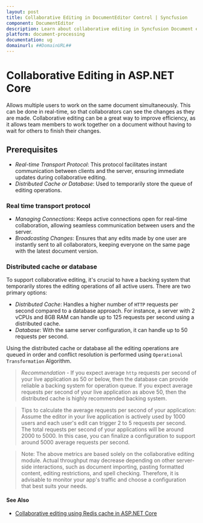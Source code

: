 ```yaml
---
layout: post
title: Collaborative Editing in DocumentEditor Control | Syncfusion
component: DocumentEditor
description: Learn about collaborative editing in Syncfusion Document editor control of Syncfusion Essential JS 2 and more.
platform: document-processing
documentation: ug
domainurl: ##DomainURL##
---
```


# Collaborative Editing in ASP.NET Core

Allows multiple users to work on the same document simultaneously. This can be done in real-time, so that collaborators can see the changes as they are made. Collaborative editing can be a great way to improve efficiency, as it allows team members to work together on a document without having to wait for others to finish their changes.

## Prerequisites

- *Real-time Transport Protocol*: This protocol facilitates instant communication between clients and the server, ensuring immediate updates during collaborative editing.
- *Distributed Cache or Database*: Used to temporarily store the queue of editing operations.

### Real time transport protocol

- *Managing Connections*: Keeps active connections open for real-time collaboration, allowing seamless communication between users and the server.
- *Broadcasting Changes*: Ensures that any edits made by one user are instantly sent to all collaborators, keeping everyone on the same page with the latest document version.

### Distributed cache or database

To support collaborative editing, it's crucial to have a backing system that temporarily stores the editing operations of all active users. There are two primary options:

- *Distributed Cache*: Handles a higher number of `HTTP` requests per second compared to a database approach. For instance, a server with 2 vCPUs and 8GB RAM can handle up to 125 requests per second using a distributed cache.
- *Database*: With the same server configuration, it can handle up to 50 requests per second.

Using the distributed cache or database all the editing operations are queued in order and conflict resolution is performed using `Operational Transformation` Algorithm.

> *Recommendation* - If you expect average `http` requests per second of your live application as 50 or below, then the database can provide reliable a backing system for operation queue. If you expect average requests per second of your live application as above 50, then the distributed cache is highly recommended backing system.

> Tips to calculate the average requests per second of your application:
Assume the editor in your live application is actively used by 1000 users and each user's edit can trigger 2 to 5 requests per second. The total requests per second of your applications will be around 2000 to 5000. In this case, you can finalize a configuration to support around 5000 average requests per second.

> Note: The above metrics are based solely on the collaborative editing module. Actual throughput may decrease depending on other server-side interactions, such as document importing, pasting formatted content, editing restrictions, and spell checking. Therefore, it is advisable to monitor your app's traffic and choose a configuration that best suits your needs.
#### See Also

- [Collaborative editing using Redis cache in ASP.NET Core](../../asp-net-core/collaborative-editing/using-redis-cache-asp-net)